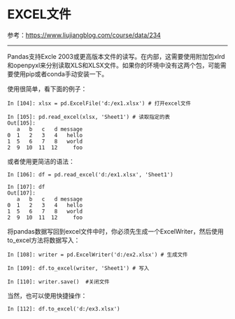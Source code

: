 # EXCEL文件

参考：https://www.liujiangblog.com/course/data/234

------

Pandas支持Excle 2003或更高版本文件的读写。在内部，这需要使用附加包xlrd和openpyxl来分别读取XLS和XLSX文件。如果你的环境中没有这两个包，可能需要使用pip或者conda手动安装一下。

使用很简单，看下面的例子：

```
In [104]: xlsx = pd.ExcelFile('d:/ex1.xlsx') # 打开excel文件

In [105]: pd.read_excel(xlsx, 'Sheet1') # 读取指定的表
Out[105]:
   a   b   c   d message
0  1   2   3   4   hello
1  5   6   7   8   world
2  9  10  11  12     foo
```

或者使用更简洁的语法：

```
In [106]: df = pd.read_excel('d:/ex1.xlsx', 'Sheet1')

In [107]: df
Out[107]:
   a   b   c   d message
0  1   2   3   4   hello
1  5   6   7   8   world
2  9  10  11  12     foo
```

将pandas数据写回到excel文件中时，你必须先生成一个ExcelWriter，然后使用to_excel方法将数据写入：

```
In [108]: writer = pd.ExcelWriter('d:/ex2.xlsx') # 生成文件

In [109]: df.to_excel(writer, 'Sheet1') # 写入

In [110]: writer.save()  #关闭文件
```

当然，也可以使用快捷操作：

```
In [112]: df.to_excel('d:/ex3.xlsx')
```